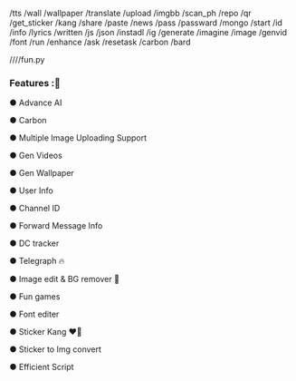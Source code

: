 /tts
/wall /wallpaper
/translate
/upload
/imgbb
/scan_ph
/repo
/qr
/get_sticker
/kang
/share
/paste
/news
/pass /passward
/mongo
/start
/id /info 
/lyrics
/written
/js /json
/instadl /ig
/generate /imagine 
/image
/genvid
/font 
/run
/enhance
/ask
/resetask
/carbon
/bard

////fun.py

### Features :🚀

● Advance AI

● Carbon

● Multiple Image Uploading Support 

● Gen Videos

● Gen Wallpaper 

● User Info

● Channel ID

● Forward Message Info

● DC tracker

● Telegraph 🔥

● Image edit & BG remover 🤩

● Fun games

● Font editer

● Sticker Kang ❤️‍🔥

● Sticker to Img convert

● Efficient Script 